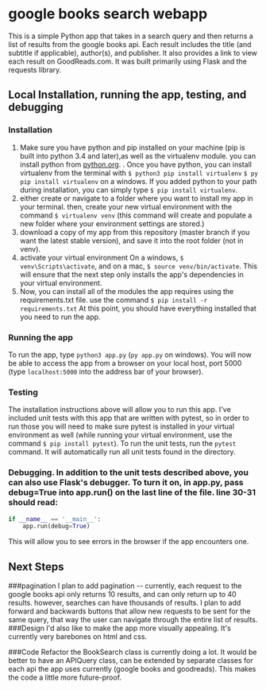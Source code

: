 # google books search webapp

This is a simple Python app that takes in a search query and then returns a list of results from the google books api. Each result includes the title (and subtitle if applicable), author(s), and publisher. It also provides a link to view each result on GoodReads.com. It was built primarily using Flask and the requests library.

## Local Installation, running the app, testing, and debugging
### Installation
  1. Make sure you have python and pip installed on your machine (pip is built into python 3.4 and later),as well as the virtualenv module. you can install python from [python.org](https://www.python.org/downloads/). . Once you have python, you can install virtualenv from the terminal with `$ python3 pip install virtualenv` `$ py pip install virtualenv` on a windows. If you added python to your path during installation, you can simply type `$ pip install virtualenv`.
  2. either create or navigate to a folder where you want to install my app in your terminal. then, create your new virtual environment with the command `$ virtualenv venv` (this command will create and populate a new folder where your environment settings are stored.)
  3. download a copy of my app from this repository (master branch if you want the latest stable version), and save it into the root folder (not in venv).
  4. activate your virtual environment On a windows, `$ venv\Scripts\activate`, and on a mac, `$ source venv/bin/activate`. This will ensure that the next step only installs the app's dependencies in your virtual environment.
  5. Now, you can install all of the modules the app requires using the requirements.txt file. use the command `$ pip install -r requirements.txt` At this point, you should have everything installed that you need to run the app.
### Running the app
To run the app, type  `python3 app.py` (`py app.py` on windows). You will now be able to access the app from a browser on your local host, port 5000 (type `localhost:5000` into the address bar of your browser).


### Testing
The installation instructions above will allow you to run this app. I've included unit tests with this app that are written with pytest, so in order to run those you will need to make sure pytest is installed in your virtual environment as well (while running your virtual environment, use the command `$ pip install pytest`). To run the unit tests, run the `pytest` command. It will automatically run all unit tests found in the directory.

### Debugging. In addition to the unit tests described above, you can also use Flask's debugger. To turn it on, in app.py, pass debug=True into app.run() on the last line of the file. line 30-31  should read:
```python
if __name__ == '__main__':
    app.run(debug=True)
```
This will allow you to see errors in the browser if the app encounters one.

## Next Steps
###pagination
I plan to add pagination -- currently, each request to the google books api only returns 10 results, and can only return up to 40 results. however, searches can have thousands of results. I plan to add forward and backwards buttons that allow new requests to be sent for the same query, that way the user can navigate through the entire list of results.
###Design
I'd also like to make the app more visually appealing. It's currently very barebones on html and css.

###Code Refactor
the BookSearch class is currently doing a lot. It would be better to have an APIQuery class, can be extended by separate classes for each api the app uses currently (google books and goodreads). This makes the code a little more future-proof.
